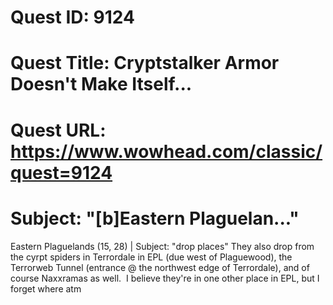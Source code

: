 # Quest ID: 9124
# Quest Title: Cryptstalker Armor Doesn't Make Itself...
# Quest URL: https://www.wowhead.com/classic/quest=9124
# Subject: "[b]Eastern Plaguelan..."
Eastern Plaguelands (15, 28) | Subject: "drop places"
They also drop from the cyrpt spiders in Terrordale in EPL (due west of Plaguewood), the Terrorweb Tunnel (entrance @ the northwest edge of Terrordale), and of course Naxxramas as well.  I believe they're in one other place in EPL, but I forget where atm